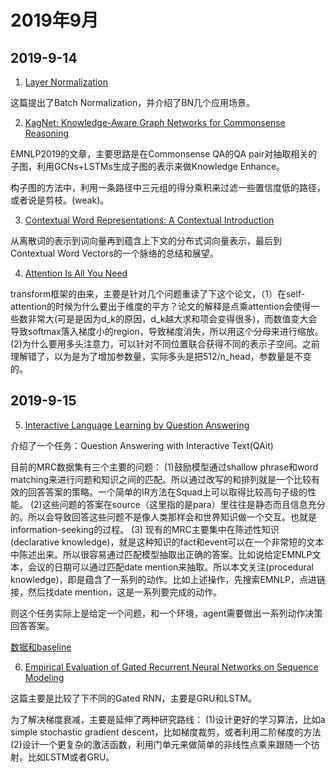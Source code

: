 # 2019年9月

## 2019-9-14
1. [Layer Normalization](https://arxiv.org/pdf/1607.06450.pdf)

这篇提出了Batch Normalization，并介绍了BN几个应用场景。

2. [KagNet: Knowledge-Aware Graph Networks
for Commonsense Reasoning](https://arxiv.org/pdf/1909.02151.pdf)

EMNLP2019的文章，主要思路是在Commonsense QA的QA pair对抽取相关的子图，利用GCNs+LSTMs生成子图的表示来做Knowledge Enhance。

构子图的方法中，利用一条路径中三元组的得分乘积来过滤一些置信度低的路径，或者说是剪枝。(weak)。

3. [Contextual Word Representations: A Contextual Introduction](https://arxiv.org/pdf/1902.06006.pdf)

从离散词的表示到词向量再到蕴含上下文的分布式词向量表示，最后到Contextual Word Vectors的一个脉络的总结和展望。

4. [Attention Is All You Need](https://arxiv.org/pdf/1706.03762.pdf)

transform框架的由来，主要是针对几个问题重读了下这个论文，（1）在self-attention的时候为什么要出于维度的平方？论文的解释是点乘attention会使得一些数非常大(可是是因为d_k的原因，d_k越大求和项会变得很多)，而数值变大会导致softmax落入梯度小的region，导致梯度消失，所以用这个分母来进行缩放。(2)为什么要用多头注意力，可以针对不同位置联合获得不同的表示子空间。之前理解错了，以为是为了增加参数量，实际多头是把512/n_head，参数量是不变的。

## 2019-9-15

5. [Interactive Language Learning by Question Answering](https://arxiv.org/pdf/1908.10909.pdf)

介绍了一个任务：Question Answering with Interactive Text(QAit)

目前的MRC数据集有三个主要的问题：
(1)鼓励模型通过shallow phrase和word matching来进行问题和知识之间的匹配。所以通过改写的和排列就是一个比较有效的回答答案的策略。一个简单的IR方法在Squad上可以取得比较高句子级的性能。
(2)这些问题的答案在source（这里指的是para）里往往是静态而且信息充分的。所以会导致回答这些问题不是像人类那样会和世界知识做一个交互。也就是information-seeking的过程。
(3) 现有的MRC主要集中在陈述性知识(declarative knowledge)，就是这种知识的fact和event可以在一个非常短的文本中陈述出来。所以很容易通过匹配模型抽取出正确的答案。比如说给定EMNLP文本，会议的日期可以通过匹配date mention来抽取。所以本文关注(procedural knowledge)，即是蕴含了一系列的动作。比如上述操作，先搜索EMNLP，点进链接，然后找date mention，这是一系列要完成的动作。

则这个任务实际上是给定一个问题，和一个环境，agent需要做出一系列动作决策回答答案。

[数据和baseline](https://github.com/xingdi-eric-yuan/qait_public)

6. [Empirical Evaluation of Gated Recurrent Neural Networks on Sequence Modeling](https://arxiv.org/pdf/1412.3555.pdf)

这篇主要是比较了下不同的Gated RNN，主要是GRU和LSTM。

为了解决梯度衰减，主要是延伸了两种研究路线：
(1)设计更好的学习算法，比如a simple stochastic gradient descent，比如梯度裁剪，或者利用二阶梯度的方法
(2)设计一个更复杂的激活函数，利用门单元来做简单的非线性点乘来跟随一个彷射。比如LSTM或者GRU。